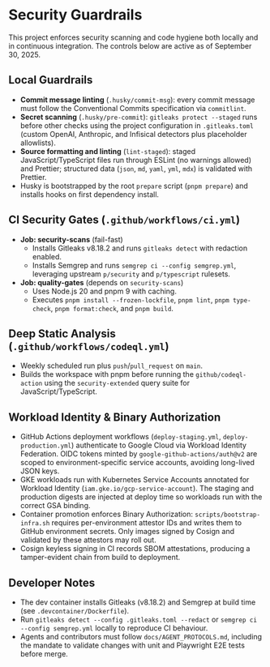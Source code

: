 # Security Guardrails

This project enforces security scanning and code hygiene both locally and in continuous integration. The controls below are active as of September 30, 2025.

## Local Guardrails

- **Commit message linting** (`.husky/commit-msg`): every commit message must follow the Conventional Commits specification via `commitlint`.
- **Secret scanning** (`.husky/pre-commit`): `gitleaks protect --staged` runs before other checks using the project configuration in `.gitleaks.toml` (custom OpenAI, Anthropic, and Infisical detectors plus placeholder allowlists).
- **Source formatting and linting** (`lint-staged`): staged JavaScript/TypeScript files run through ESLint (no warnings allowed) and Prettier; structured data (`json`, `md`, `yaml`, `yml`, `mdx`) is validated with Prettier.
- Husky is bootstrapped by the root `prepare` script (`pnpm prepare`) and installs hooks on first dependency install.

## CI Security Gates (`.github/workflows/ci.yml`)

- **Job: security-scans** (fail-fast)
  - Installs Gitleaks v8.18.2 and runs `gitleaks detect` with redaction enabled.
  - Installs Semgrep and runs `semgrep ci --config semgrep.yml`, leveraging upstream `p/security` and `p/typescript` rulesets.
- **Job: quality-gates** (depends on `security-scans`)
  - Uses Node.js 20 and pnpm 9 with caching.
  - Executes `pnpm install --frozen-lockfile`, `pnpm lint`, `pnpm type-check`, `pnpm format:check`, and `pnpm build`.

## Deep Static Analysis (`.github/workflows/codeql.yml`)

- Weekly scheduled run plus `push`/`pull_request` on `main`.
- Builds the workspace with pnpm before running the `github/codeql-action` using the `security-extended` query suite for JavaScript/TypeScript.

## Workload Identity & Binary Authorization

- GitHub Actions deployment workflows (`deploy-staging.yml`, `deploy-production.yml`) authenticate to Google Cloud via Workload Identity Federation. OIDC tokens minted by `google-github-actions/auth@v2` are scoped to environment-specific service accounts, avoiding long-lived JSON keys.
- GKE workloads run with Kubernetes Service Accounts annotated for Workload Identity (`iam.gke.io/gcp-service-account`). The staging and production digests are injected at deploy time so workloads run with the correct GSA binding.
- Container promotion enforces Binary Authorization: `scripts/bootstrap-infra.sh` requires per-environment attestor IDs and writes them to GitHub environment secrets. Only images signed by Cosign and validated by these attestors may roll out.
- Cosign keyless signing in CI records SBOM attestations, producing a tamper-evident chain from build to deployment.

## Developer Notes

- The dev container installs Gitleaks (v8.18.2) and Semgrep at build time (see `.devcontainer/Dockerfile`).
- Run `gitleaks detect --config .gitleaks.toml --redact` or `semgrep ci --config semgrep.yml` locally to reproduce CI behaviour.
- Agents and contributors must follow `docs/AGENT_PROTOCOLS.md`, including the mandate to validate changes with unit and Playwright E2E tests before merge.
